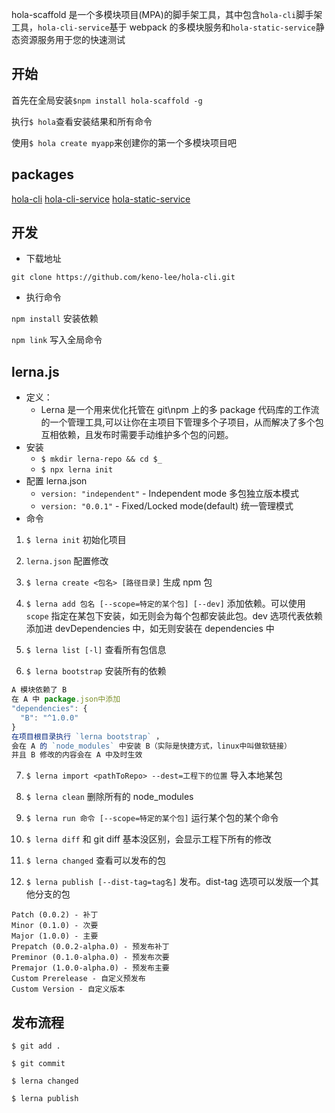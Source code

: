 hola-scaffold 是一个多模块项目(MPA)的脚手架工具，其中包含`hola-cli`脚手架工具，`hola-cli-service`基于 webpack 的多模块服务和`hola-static-service`静态资源服务用于您的快速测试

## 开始

首先在全局安装`$npm install hola-scaffold -g`

执行`$ hola`查看安装结果和所有命令

使用`$ hola create myapp`来创建你的第一个多模块项目吧

## packages

[hola-cli](./packages/hola-cli/README.md)
[hola-cli-service](./packages/hola-cli-service/README.md)
[hola-static-service](./packages/hola-static-service/README.md)

## 开发

- 下载地址

`git clone https://github.com/keno-lee/hola-cli.git`

- 执行命令

`npm install` 安装依赖

`npm link` 写入全局命令

## lerna.js

- 定义：
  - Lerna 是一个用来优化托管在 git\npm 上的多 package 代码库的工作流的一个管理工具,可以让你在主项目下管理多个子项目，从而解决了多个包互相依赖，且发布时需要手动维护多个包的问题。
- 安装
  - `$ mkdir lerna-repo && cd $_`
  - `$ npx lerna init`
- 配置 lerna.json
  - `version: "independent"` - Independent mode 多包独立版本模式
  - `version: "0.0.1"` - Fixed/Locked mode(default) 统一管理模式
- 命令

1. `$ lerna init` 初始化项目

2. `lerna.json` 配置修改

3. `$ lerna create <包名> [路径目录]` 生成 npm 包

4. `$ lerna add 包名 [--scope=特定的某个包] [--dev]` 添加依赖。可以使用 `scope` 指定在某包下安装，如无则会为每个包都安装此包。dev 选项代表依赖添加进 devDependencies 中，如无则安装在 dependencies 中

5. `$ lerna list [-l]` 查看所有包信息

6. `$ lerna bootstrap` 安装所有的依赖

```js
A 模块依赖了 B
在 A 中 package.json中添加
"dependencies": {
  "B": "^1.0.0"
}
在项目根目录执行 `lerna bootstrap` ，
会在 A 的 `node_modules` 中安装 B（实际是快捷方式，linux中叫做软链接）
并且 B 修改的内容会在 A 中及时生效
```

7. `$ lerna import <pathToRepo> --dest=工程下的位置` 导入本地某包

8. `$ lerna clean` 删除所有的 node_modules

9. `$ lerna run 命令 [--scope=特定的某个包]` 运行某个包的某个命令

10. `$ lerna diff` 和 git diff 基本没区别，会显示工程下所有的修改

11. `$ lerna changed` 查看可以发布的包

12. `$ lerna publish [--dist-tag=tag名]` 发布。dist-tag 选项可以发版一个其他分支的包

```
Patch (0.0.2) - 补丁
Minor (0.1.0) - 次要
Major (1.0.0) - 主要
Prepatch (0.0.2-alpha.0) - 预发布补丁
Preminor (0.1.0-alpha.0) - 预发布次要
Premajor (1.0.0-alpha.0) - 预发布主要
Custom Prerelease - 自定义预发布
Custom Version - 自定义版本
```

## 发布流程

`$ git add .`

`$ git commit`

`$ lerna changed`

`$ lerna publish`